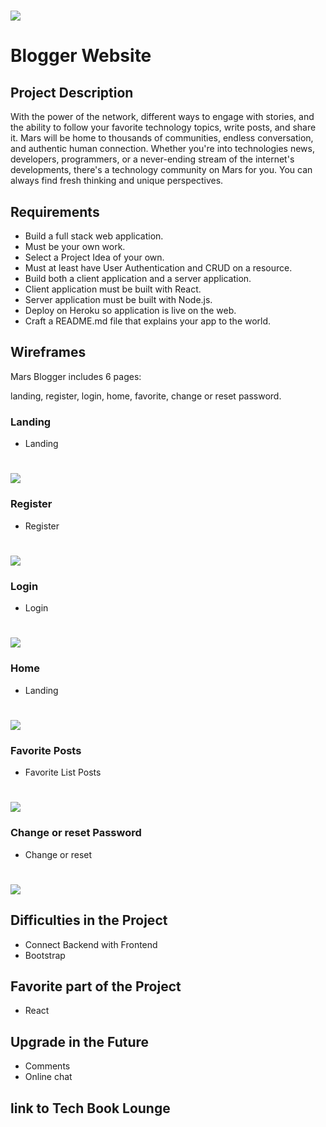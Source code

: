 # ![](https://ga-dash.s3.amazonaws.com/production/assets/logo-9f88ae6c9c3871690e33280fcf557f33.png)

# Blogger Website

## Project Description
With the power of the network, different ways to engage with stories, and the ability to follow your favorite technology topics, write posts, and share it. Mars will be home to thousands of communities, endless conversation, and authentic human connection. Whether you're into technologies news, developers, programmers, or a never-ending stream of the internet's developments, there's a technology community on Mars for you. You can always find fresh thinking and unique perspectives.

## Requirements
- Build a full stack web application. 
- Must be your own work.
- Select a Project Idea of your own. 
- Must at least have User Authentication and CRUD on a resource.
- Build both a client application and a server application.
- Client application must be built with React.
- Server application must be built with Node.js.
- Deploy on Heroku so application is live on the web.
- Craft a README.md file that explains your app to the world.

## Wireframes
Mars Blogger includes 6 pages: 

landing, register, login, home, favorite, change or reset password.
### Landing
- Landing
# ![](./blogger-website/public/images/landing.jpg)

### Register
- Register
# ![](./blogger-website/public/images/register.jpg)

### Login
- Login
# ![](./blogger-website/public/images/login.jpg)

### Home
- Landing
# ![](./blogger-website/public/images/home.png)

### Favorite Posts
- Favorite List Posts
# ![](./blogger-website/public/images/favorate.png)

### Change or reset Password
- Change or reset
# ![](./blogger-website/public/images/change.jpg)

## Difficulties in the Project
- Connect Backend with Frontend
- Bootstrap

## Favorite part of the Project
- React

## Upgrade in the Future
-  Comments
- Online chat

## link to Tech Book Lounge
